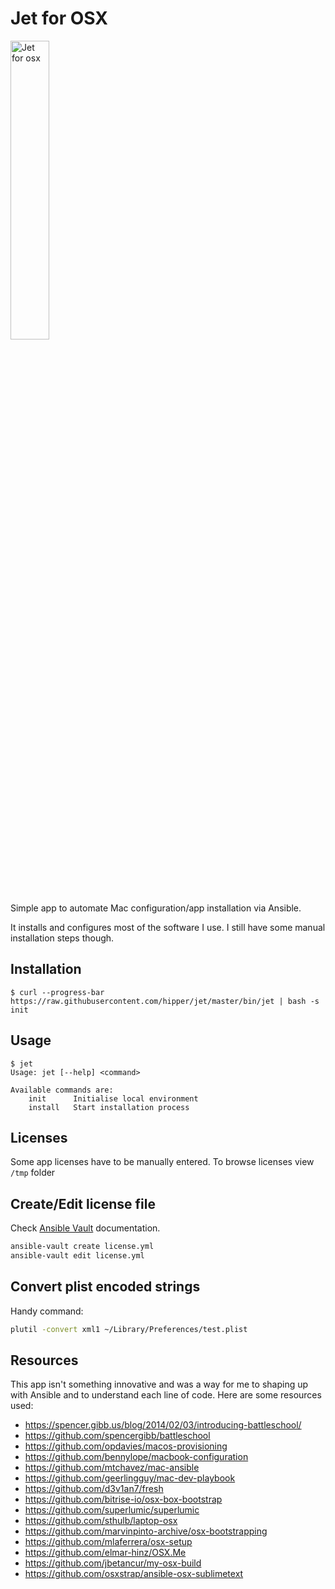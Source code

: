 # Jet for OSX
<img src="https://cdn.rawgit.com/hipper/jet/master/logo.png" alt="Jet for osx" width="35%" />

Simple app to automate Mac configuration/app installation via Ansible.

It installs and configures most of the software I use. I still have some manual installation steps though.

## Installation

```
$ curl --progress-bar https://raw.githubusercontent.com/hipper/jet/master/bin/jet | bash -s init
```

## Usage
```
$ jet
Usage: jet [--help] <command>

Available commands are:
    init      Initialise local environment
    install   Start installation process
```

## Licenses
Some app licenses have to be manually entered. To browse licenses view `/tmp` folder

## Create/Edit license file
Check [Ansible Vault](http://docs.ansible.com/ansible/playbooks_vault.html) documentation.

```bash
ansible-vault create license.yml
ansible-vault edit license.yml
```

## Convert plist encoded strings
Handy command:

```bash
plutil -convert xml1 ~/Library/Preferences/test.plist
```

## Resources
This app isn't something innovative and was a way for me to shaping up with Ansible and to understand each line of code. Here are some resources used:

- https://spencer.gibb.us/blog/2014/02/03/introducing-battleschool/
- https://github.com/spencergibb/battleschool
- https://github.com/opdavies/macos-provisioning
- https://github.com/bennylope/macbook-configuration
- https://github.com/mtchavez/mac-ansible
- https://github.com/geerlingguy/mac-dev-playbook
- https://github.com/d3v1an7/fresh
- https://github.com/bitrise-io/osx-box-bootstrap
- https://github.com/superlumic/superlumic
- https://github.com/sthulb/laptop-osx
- https://github.com/marvinpinto-archive/osx-bootstrapping
- https://github.com/mlaferrera/osx-setup
- https://github.com/elmar-hinz/OSX.Me
- https://github.com/jbetancur/my-osx-build
- https://github.com/osxstrap/ansible-osx-sublimetext